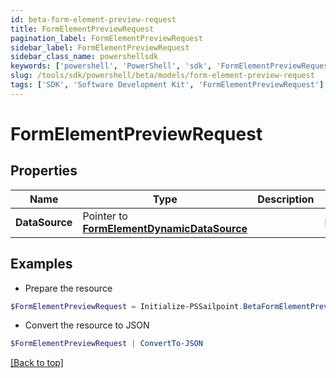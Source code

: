 ```yaml
---
id: beta-form-element-preview-request
title: FormElementPreviewRequest
pagination_label: FormElementPreviewRequest
sidebar_label: FormElementPreviewRequest
sidebar_class_name: powershellsdk
keywords: ['powershell', 'PowerShell', 'sdk', 'FormElementPreviewRequest'] 
slug: /tools/sdk/powershell/beta/models/form-element-preview-request
tags: ['SDK', 'Software Development Kit', 'FormElementPreviewRequest']
---
```



# FormElementPreviewRequest

## Properties

Name | Type | Description | Notes
------------ | ------------- | ------------- | -------------
**DataSource** |  Pointer to [**FormElementDynamicDataSource**](form-element-dynamic-data-source) |  | [optional] 

## Examples

- Prepare the resource
```powershell
$FormElementPreviewRequest = Initialize-PSSailpoint.BetaFormElementPreviewRequest  -DataSource null
```

- Convert the resource to JSON
```powershell
$FormElementPreviewRequest | ConvertTo-JSON
```


[[Back to top]](#) 

